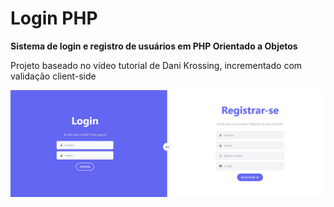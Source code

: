 
# Login PHP

**Sistema de login e registro de usuários em PHP Orientado a Objetos**

Projeto baseado no vídeo tutorial de Dani Krossing, incrementado com validação client-side

![Página principal da aplicação](doc_img.png)
